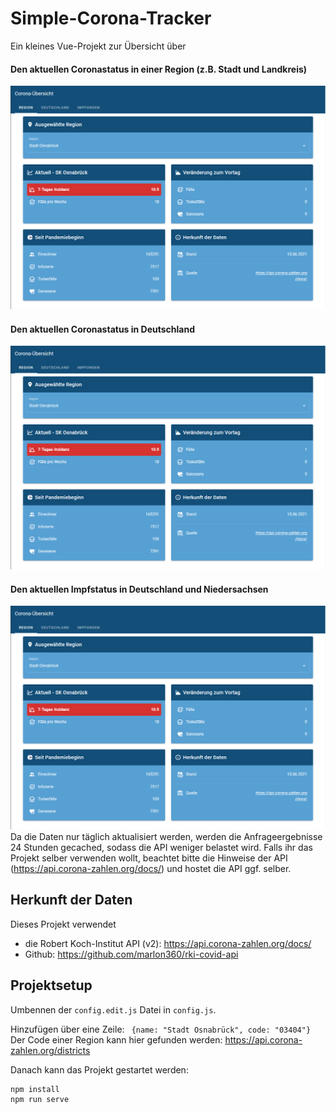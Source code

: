 # Simple-Corona-Tracker

Ein kleines Vue-Projekt zur Übersicht über

#### Den aktuellen Coronastatus in einer Region (z.B. Stadt und Landkreis)
  ![Coronastatus: Region](./doc/corona_tracker_district.png)

#### Den aktuellen Coronastatus in Deutschland
  ![Coronastatus: Deutschland](./doc/corona_tracker_district.png)
#### Den aktuellen Impfstatus in Deutschland und Niedersachsen

  ![Impfstatus: Deutschland & Niedersachsen](./doc/corona_tracker_district.png)
Da die Daten nur täglich aktualisiert werden, werden die Anfrageergebnisse 24 Stunden gecached, sodass die API weniger belastet wird.
Falls ihr das Projekt selber verwenden wollt, beachtet bitte die Hinweise der API (https://api.corona-zahlen.org/docs/) und hostet die API ggf. selber.

## Herkunft der Daten

Dieses Projekt verwendet

- die Robert Koch-Institut API (v2): https://api.corona-zahlen.org/docs/
- Github: https://github.com/marlon360/rki-covid-api

## Projektsetup

Umbennen der `config.edit.js` Datei in `config.js`.

Hinzufügen über eine Zeile: ` {name: "Stadt Osnabrück", code: "03404"}`
Der Code einer Region kann hier gefunden werden: https://api.corona-zahlen.org/districts 

Danach kann das Projekt gestartet werden:
```
npm install
npm run serve
```
